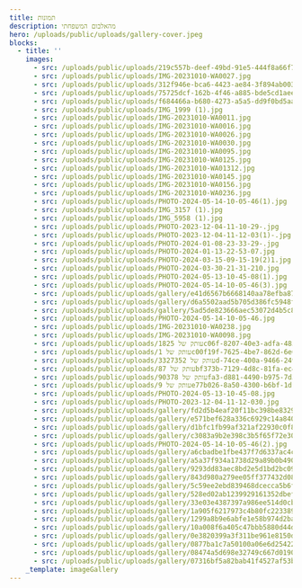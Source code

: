 ```yaml
---
title: תמונות
description: מהאלבום המשפחתי
hero: /uploads/public/uploads/gallery-cover.jpeg
blocks:
  - title: ''
    images:
      - src: /uploads/public/uploads/219c557b-deef-49bd-91e5-444f8a66f78e2.jpg
      - src: /uploads/public/uploads/IMG-20231010-WA0027.jpg
      - src: /uploads/public/uploads/312f946e-bca6-4423-ae84-3f894ab00388.jpg
      - src: /uploads/public/uploads/75725dcf-162b-4f46-a885-bde5cd1aeeea.jpg
      - src: /uploads/public/uploads/f684466a-b680-4273-a5a5-dd9f0bd5aad5.jpg
      - src: /uploads/public/uploads/IMG_1999 (1).jpg
      - src: /uploads/public/uploads/IMG-20231010-WA0011.jpg
      - src: /uploads/public/uploads/IMG-20231010-WA0016.jpg
      - src: /uploads/public/uploads/IMG-20231010-WA0026.jpg
      - src: /uploads/public/uploads/IMG-20231010-WA0030.jpg
      - src: /uploads/public/uploads/IMG-20231010-WA0095.jpg
      - src: /uploads/public/uploads/IMG-20231010-WA0125.jpg
      - src: /uploads/public/uploads/IMG-20231010-WA01312.jpg
      - src: /uploads/public/uploads/IMG-20231010-WA0145.jpg
      - src: /uploads/public/uploads/IMG-20231010-WA0156.jpg
      - src: /uploads/public/uploads/IMG-20231010-WA0236.jpg
      - src: /uploads/public/uploads/PHOTO-2024-05-14-10-05-46(1).jpg
      - src: /uploads/public/uploads/IMG_3157 (1).jpg
      - src: /uploads/public/uploads/IMG_5958 (1).jpg
      - src: /uploads/public/uploads/PHOTO-2023-12-04-11-10-29-.jpg
      - src: /uploads/public/uploads/PHOTO-2023-12-04-11-12-03(1)-.jpg
      - src: /uploads/public/uploads/PHOTO-2024-01-08-23-33-29-.jpg
      - src: /uploads/public/uploads/PHOTO-2024-01-13-22-53-07.jpg
      - src: /uploads/public/uploads/PHOTO-2024-03-15-09-15-19(2)1.jpg
      - src: /uploads/public/uploads/PHOTO-2024-03-30-21-31-210.jpg
      - src: /uploads/public/uploads/PHOTO-2024-05-13-10-45-08(1).jpg
      - src: /uploads/public/uploads/PHOTO-2024-05-14-10-05-46(3).jpg
      - src: /uploads/public/uploads/gallery/e41d6567b6668140aa78efba87067583.jpeg
      - src: /uploads/public/uploads/gallery/d6a5502aad5b705d386fc5948fa29918.jpeg
      - src: /uploads/public/uploads/gallery/5ad5de823666aec53072d4b5c86e1782.jpeg
      - src: /uploads/public/uploads/PHOTO-2024-05-14-10-05-46.jpg
      - src: /uploads/public/uploads/IMG-20231010-WA0238.jpg
      - src: /uploads/public/uploads/IMG-20231010-WA0098.jpg
      - src: /uploads/public/uploads/עותק של 1825c06f-8207-40e3-adfa-485e887c1a56.jpg
      - src: /uploads/public/uploads/עותק של 1c00f19f-7625-4be7-862d-6e60097f9eda.jpg
      - src: /uploads/public/uploads/עותק של 3327352d-74ce-400a-9466-24974d1b3789.jpg
      - src: /uploads/public/uploads/עותק של 87bf373b-7129-4d8c-81fa-ec4e56f7642b.jpg
      - src: /uploads/public/uploads/עותק של 90378fa3-d881-4490-b975-7d32be619fc5.jpg
      - src: /uploads/public/uploads/עותק של 9e77b026-8a50-4300-b6bf-1df785526326.jpg
      - src: /uploads/public/uploads/PHOTO-2024-05-13-10-45-08.jpg
      - src: /uploads/public/uploads/PHOTO-2023-12-04-11-12-030.jpg
      - src: /uploads/public/uploads/gallery/fd2d5b4eaf20f11bc398be8329035c95.jpeg
      - src: /uploads/public/uploads/gallery/e571bef628a336c6929c14a840401000.jpeg
      - src: /uploads/public/uploads/gallery/d1bfc1fb99af321af22930c0f8e53bae.jpeg
      - src: /uploads/public/uploads/gallery/c3083a9b2e398c3b5f65f72e30539a5f.jpeg
      - src: /uploads/public/uploads/PHOTO-2024-05-14-10-05-46(2).jpg
      - src: /uploads/public/uploads/gallery/a6cbadbe1fbe437f7d6337ac4cc84940.jpeg
      - src: /uploads/public/uploads/gallery/a5a37f934a1738d29a89b0b4904f7cfb.jpeg
      - src: /uploads/public/uploads/gallery/9293dd83aec8bd2e5d1bd2bc0987a14a.jpeg
      - src: /uploads/public/uploads/gallery/843d980a279ee05ff377432d0897c0a2.jpeg
      - src: /uploads/public/uploads/gallery/5c59ee2ebd839468dcecca5b6fe20d01.jpeg
      - src: /uploads/public/uploads/gallery/528ed02ab1239929161352dbef38fc63.jpeg
      - src: /uploads/public/uploads/gallery/33e03e4387397a986ee514d0cbd0930e.jpeg
      - src: /uploads/public/uploads/gallery/1a905f6217973c4b80fc22338914fe06.jpeg
      - src: /uploads/public/uploads/gallery/1299a8b9e6abfe1e58b974d2bab2eb61.jpeg
      - src: /uploads/public/uploads/gallery/10a008f6a405c47bbb5880d44da78c5f.jpeg
      - src: /uploads/public/uploads/gallery/0e3820399a3f311be961e8150ddb9e64.jpeg
      - src: /uploads/public/uploads/gallery/0877ba1c7a50100a06e6d25422921d23.jpeg
      - src: /uploads/public/uploads/gallery/08474a5d698e32749c667d0190bd409a.jpeg
      - src: /uploads/public/uploads/gallery/07316bf5a82bab41f4527af53b7829b9.jpeg
    _template: imageGallery
---
```


